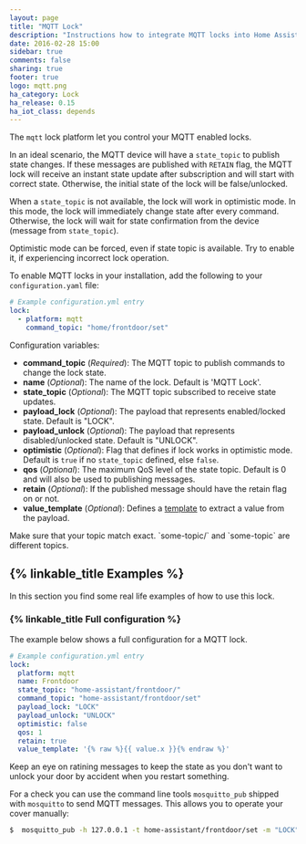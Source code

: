 ```yaml
---
layout: page
title: "MQTT Lock"
description: "Instructions how to integrate MQTT locks into Home Assistant."
date: 2016-02-28 15:00
sidebar: true
comments: false
sharing: true
footer: true
logo: mqtt.png
ha_category: Lock
ha_release: 0.15
ha_iot_class: depends
---
```


The `mqtt` lock platform let you control your MQTT enabled locks.

In an ideal scenario, the MQTT device will have a `state_topic` to publish state changes. If these messages are published with `RETAIN` flag, the MQTT lock will receive an instant state update after subscription and will start with correct state. Otherwise, the initial state of the lock will be false/unlocked.

When a `state_topic` is not available, the lock will work in optimistic mode. In this mode, the lock will immediately change state after every command. Otherwise, the lock will wait for state confirmation from the device (message from `state_topic`).

Optimistic mode can be forced, even if state topic is available. Try to enable it, if experiencing incorrect lock operation.

To enable MQTT locks in your installation, add the following to your `configuration.yaml` file:

```yaml
# Example configuration.yml entry
lock:
  - platform: mqtt
    command_topic: "home/frontdoor/set"
```

Configuration variables:

- **command_topic** (*Required*): The MQTT topic to publish commands to change the lock state.
- **name** (*Optional*): The name of the lock. Default is 'MQTT Lock'.
- **state_topic** (*Optional*): The MQTT topic subscribed to receive state updates.
- **payload_lock** (*Optional*): The payload that represents enabled/locked state. Default is "LOCK".
- **payload_unlock** (*Optional*): The payload that represents disabled/unlocked state. Default is "UNLOCK".
- **optimistic** (*Optional*): Flag that defines if lock works in optimistic mode. Default is `true` if no `state_topic` defined, else `false`.
- **qos** (*Optional*): The maximum QoS level of the state topic. Default is 0 and will also be used to publishing messages.
- **retain** (*Optional*): If the published message should have the retain flag on or not.
- **value_template** (*Optional*): Defines a [template](/topics/templating/) to extract a value from the payload.

<p class='note warning'>
Make sure that your topic match exact. `some-topic/` and `some-topic` are different topics.
</p>

## {% linkable_title Examples %}

In this section you find some real life examples of how to use this lock.

### {% linkable_title Full configuration %}

The example below shows a full configuration for a MQTT lock.

```yaml
# Example configuration.yml entry
lock:
  platform: mqtt
  name: Frontdoor 
  state_topic: "home-assistant/frontdoor/"
  command_topic: "home-assistant/frontdoor/set"
  payload_lock: "LOCK"
  payload_unlock: "UNLOCK"
  optimistic: false
  qos: 1
  retain: true
  value_template: '{% raw %}{{ value.x }}{% endraw %}'
```

Keep an eye on ratining messages to keep the state as you don't want to unlock your door by accident when you restart something. 

For a check you can use the command line tools `mosquitto_pub` shipped with `mosquitto` to send MQTT messages. This allows you to operate your cover manually:

```bash
$  mosquitto_pub -h 127.0.0.1 -t home-assistant/frontdoor/set -m "LOCK"
```

